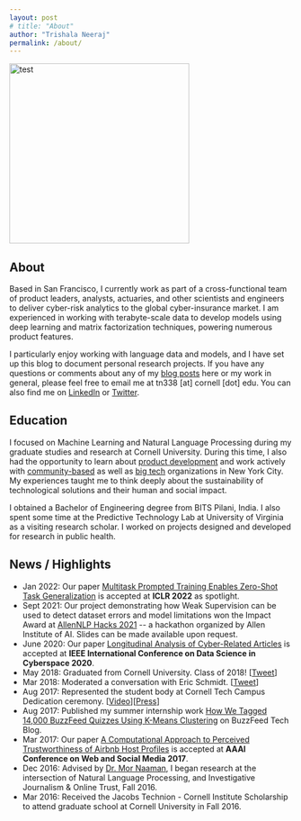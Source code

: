 ```yaml
---
layout: post
# title: "About"
author: "Trishala Neeraj"
permalink: /about/
---
```


<!-- <img src="https://drive.google.com/uc?export=&id=1to24tk7ZS12Y3cq5U2nLxIubWcsx_r7I" alt="test" width="320" height=auto /> -->
<img src="https://drive.google.com/uc?export=&id=1HdgKbw1qqFQ3opksG70zQWWJUlS5FVqc" alt="test" width="320" height=auto> 

## About
Based in San Francisco, I currently work as part of a cross-functional team of product leaders, analysts, actuaries, and other scientists and engineers to deliver cyber-risk analytics to the global cyber-insurance market. I am experienced in working with terabyte-scale data to develop models using deep learning and matrix factorization techniques, powering numerous product features.

I particularly enjoy working with language data and models, and I have set up this blog to document personal research projects. If you have any questions or comments about any of my [blog posts](http://trishalaneeraj.github.io/) here or my work in general, please feel free to email me at tn338 [at] cornell [dot] edu. You can also find me on [LinkedIn](https://www.linkedin.com/in/trishalaneeraj/) or [Twitter](https://twitter.com/trishalaneeraj).

## Education
I focused on Machine Learning and Natural Language Processing during my graduate studies and research at Cornell University. During this time, I also had the opportunity to learn about [product development](https://tech.cornell.edu/news/video-tech-with-a-purpose/) and work actively with [community-based](https://medium.com/p/66120ec11854#f79f) as well as [big tech](https://tech.cornell.edu/news/product-challenge-google-cio/) organizations in New York City. My experiences taught me to think deeply about the sustainability of technological solutions and their human and social impact.

I obtained a Bachelor of Engineering degree from BITS Pilani, India. I also spent some time at the Predictive Technology Lab at University of Virginia as a visiting research scholar. I worked on projects designed and developed for research in public health.

## News / Highlights
* Jan 2022: Our paper [Multitask Prompted Training Enables Zero-Shot Task Generalization](https://arxiv.org/abs/2110.08207) is accepted at **ICLR 2022** as spotlight.
* Sept 2021: Our project demonstrating how Weak Supervision can be used to detect dataset errors and model limitations won the Impact Award at [AllenNLP Hacks 2021](https://allennlp-hackathon.apps.allenai.org/) -- a hackathon organized by Allen Institute of AI. Slides can be made available upon request.
* June 2020: Our paper [Longitudinal Analysis of Cyber-Related Articles](https://ieeexplore.ieee.org/abstract/document/9172854) is accepted at **IEEE International Conference on Data Science in Cyberspace 2020**.
* May 2018: Graduated from Cornell University. Class of 2018! [[Tweet](https://twitter.com/CornellInfoSci/status/1000490385699991552)]
* Mar 2018: Moderated a conversation with Eric Schmidt. [[Tweet](https://twitter.com/trishalaneeraj/status/969640286132559877)]
* Aug 2017: Represented the student body at Cornell Tech Campus Dedication ceremony. [[Video](https://www.youtube.com/watch?v=sDlt4AIKJjw&feature=youtu.be)][[Press](https://www.governor.ny.gov/news/video-photos-rush-transcript-governor-cuomo-delivers-remarks-ribbon-cutting-cornell-tech-campus)]
* Aug 2017: Published my summer internship work [How We Tagged 14,000 BuzzFeed Quizzes Using K-Means Clustering](https://tech.buzzfeed.com/how-we-tagged-14-000-buzzfeed-quizzes-using-k-means-clustering-95fc46bc6daf) on BuzzFeed Tech Blog.
* Mar 2017: Our paper [A Computational Approach to Perceived Trustworthiness of Airbnb Host Profiles](https://www.aaai.org/ocs/index.php/ICWSM/ICWSM17/paper/view/15630/14864) is accepted at **AAAI Conference on Web and Social Media 2017**.
* Dec 2016: Advised by [Dr. Mor Naaman](https://people.jacobs.cornell.edu/mor/), I began research at the intersection of Natural Language Processing, and Investigative Journalism & Online Trust, Fall 2016.
* Mar 2016: Received the Jacobs Technion - Cornell Institute Scholarship to attend graduate school at Cornell University in Fall 2016.